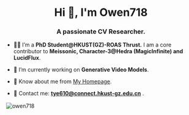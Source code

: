 <h1 align="center">Hi 👋, I'm Owen718</h1>
<h3 align="center">A passionate CV Researcher.</h3>



- 🧑‍🎓 I’m a **PhD Student@HKUST(GZ)-ROAS Thrust.**  I am a core contributor to **Meissonic, Character-3@Hedra (MagicInfinite) and LucidFlux**.

- 🔭 I’m currently working on **Generative Video Models**.

- 📄 Know about me from  [My Homepage](https://owen718.github.io).

- 📧 Contact me: **tye610@connect.hkust-gz.edu.cn** . 

<p align="left">
</p>

<p>&nbsp;<img align="center" src="https://github-readme-stats.vercel.app/api?username=owen718&show_icons=true&locale=en" alt="owen718" /></p>
